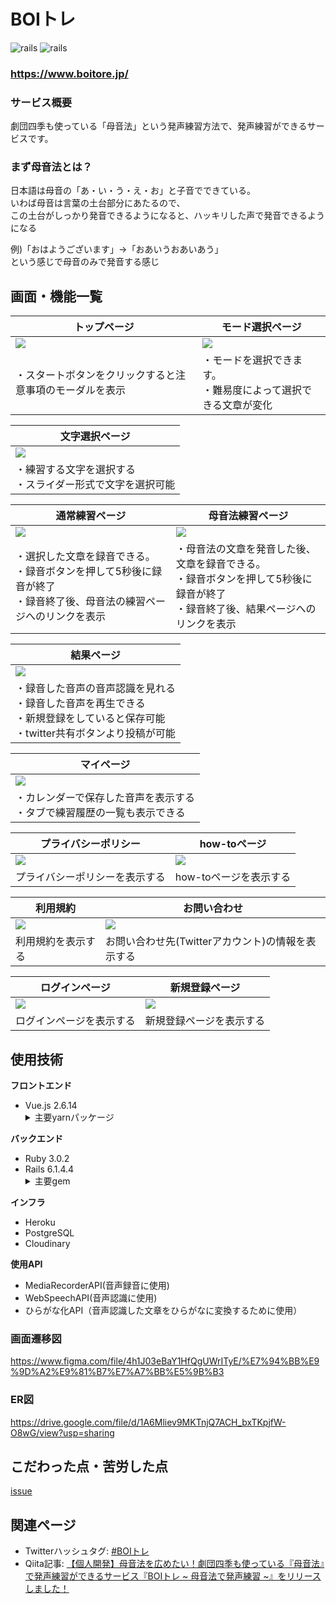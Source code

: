 # BOIトレ
![rails](https://img.shields.io/badge/Rails-v6.1.4.4-red)
![rails](https://img.shields.io/badge/Vue-v2.6.14-brightgreen)

### https://www.boitore.jp/

### サービス概要
劇団四季も使っている「母音法」という発声練習方法で、発声練習ができるサービスです。

### まず母音法とは？
日本語は母音の「あ・い・う・え・お」と子音でできている。<br>
いわば母音は言葉の土台部分にあたるので、<br>
この土台がしっかり発音できるようになると、ハッキリした声で発音できるようになる<br>

例)「おはようございます」→「おあいうおあいあう」<br>
という感じで母音のみで発音する感じ<br>


## 画面・機能一覧
| トップページ|モード選択ページ|
| ------------------------------------------------------------------|--------------------------------------------------------------------|
| <img src="https://i.gyazo.com/c90e3a5f4bde7fe5af07a62c313d066d.jpg">|<img src="https://i.gyazo.com/eb53696f87720c42f988f072e8f529d7.jpg">|
| ・スタートボタンをクリックすると注意事項のモーダルを表示|・モードを選択できます。<br>・難易度によって選択できる文章が変化|

| 文字選択ページ|
| --------------------------------------------------------------------|
| <img src="https://i.gyazo.com/6bed2e0ca79a4c16287f8b984bf28e3e.jpg">|
| ・練習する文字を選択する<br>・スライダー形式で文字を選択可能|

| 通常練習ページ|母音法練習ページ                                                       
| ------------------------------------------------------------------|------------------------------------------------------------------|
| <img src="https://i.gyazo.com/e05f5798c618641ac53520fb43a3e8ab.jpg">|<img src="https://i.gyazo.com/93190b380e5fff31b2345a5492191d17.jpg">|
| ・選択した文章を録音できる。<br>・録音ボタンを押して5秒後に録音が終了<br>・録音終了後、母音法の練習ページへのリンクを表示|・母音法の文章を発音した後、文章を録音できる。<br>・録音ボタンを押して5秒後に録音が終了　<br>・録音終了後、結果ページへのリンクを表示|

| 結果ページ|
| --------------------------------------------------------------------|
| <img src="https://i.gyazo.com/78046198c1d4ddfe079a33969ed19ae2.png">|
| ・録音した音声の音声認識を見れる<br>・録音した音声を再生できる<br>・新規登録をしていると保存可能<br>・twitter共有ボタンより投稿が可能|

| マイページ|
| --------------------------------------------------------------------------------|
|  <img src="https://i.gyazo.com/c4fcb5b5cd9522d79be53bcd3d8584e2.jpg">|
| ・カレンダーで保存した音声を表示する<br>・タブで練習履歴の一覧も表示できる|　

| プライバシーポリシー|how-toページ|
| ------------------------------------------------------------------|-------------------------------------------------------------|
| <img src="https://i.gyazo.com/8e31dca93c80ca9ac9e70cc8e6f8d13e.jpg">|<img src ="https://i.gyazo.com/c8ac90bd4902658c5f5556c7c1acad59.jpg">|            
| プライバシーポリシーを表示する|how-toページを表示する|      

| 利用規約|お問い合わせ|
| ------------------------------------------------------------------|-------------------------------------------------------------------- |
| <img src="https://i.gyazo.com/3548b81701a27a50a4b497d9f5401566.jpg">|<img src="https://i.gyazo.com/6c031093568e5c44618025eb57dfe2a7.jpg"> |
| 利用規約を表示する|お問い合わせ先(Twitterアカウント)の情報を表示する| 

| ログインページ|新規登録ページ|
| ------------------------------------------------------------------|------------------------------------------------------------|
| <img src="https://i.gyazo.com/389a8297ee427eb2e626b8ff9997db50.jpg">|<img src="https://i.gyazo.com/8eb28348ffee82eeff1136b829523571.jpg">|
| ログインページを表示する|新規登録ページを表示する|

## 使用技術
**フロントエンド**
<ul>
  <li>Vue.js 2.6.14</li>
  <details>
    <summary>主要yarnパッケージ</summary>
    <ul>
      <li><a href="https://github.com/vuetifyjs/vuetify">vuetify</a></li>
      <li><a href="https://github.com/vuejs/vue-router">vue-router</a></li>
      <li><a href="https://github.com/vuejs/vuex/tree/3.x">vuex</a></li>
      <li><a href="https://github.com/logaretm/vee-validate">vee-validate</a></li>
      <li><a href="https://github.com/robinvdvleuten/vuex-persistedstate">vue-persistedstate</a></li>
      <li><a href="https://github.com/axios/axios">axios</a></li>
      <li><a href="https://github.com/eslint/eslint">eslint</a></li>
    </ul>
  </deatails>
</ul>

**バックエンド**
<ul>
  <li>Ruby 3.0.2</li>
  <li>Rails 6.1.4.4</li>
  <details>
    <summary>主要gem</summary>
    <ul>
      <li><a href="https://github.com/lynndylanhurley/devise_token_auth">devise_token_auth</a></li>
      <li><a href="https://github.com/rails-api/active_model_serializers">active_model_serializers</a></li>
      <li><a href="https://github.com/carrierwaveuploader/carrierwave">carrierwave</a></li>     
      <li><a href="https://github.com/cloudinary/cloudinary_gem">cloudinary</a></li>
      <li><a href="https://github.com/mbleigh/seed-fu">seed-fu</a></li>
      <li><a href="https://github.com/kpumuk/meta-tags">meta-tags</a></li>
      <li><a href="https://github.com/rubocop/rubocop">rubocop</a></li>
    </ul>
  </deatails>
</ul>
  
**インフラ**
- Heroku
- PostgreSQL
- Cloudinary

**使用API**
- MediaRecorderAPI(音声録音に使用)
- WebSpeechAPI(音声認識に使用)
- ひらがな化API（音声認識した文章をひらがなに変換するために使用）

### 画面遷移図
https://www.figma.com/file/4h1J03eBaY1HfQgUWrITyE/%E7%94%BB%E9%9D%A2%E9%81%B7%E7%A7%BB%E5%9B%B3

### ER図
https://drive.google.com/file/d/1A6Mliev9MKTnjQ7ACH_bxTKpjfW-O8wG/view?usp=sharing

## こだわった点・苦労した点
[issue](https://github.com/konjikicity/boitore/issues/243)

## 関連ページ
- Twitterハッシュタグ: [#BOIトレ](https://twitter.com/hashtag/BOI%E3%83%88%E3%83%AC?src=hashtag_click)
- Qiita記事: [【個人開発】母音法を広めたい！劇団四季も使っている『母音法』で発声練習ができるサービス『BOIトレ ~ 母音法で発声練習 ~』をリリースしました！](https://qiita.com/konjikicity/items/005cda4b9248803efa7e)